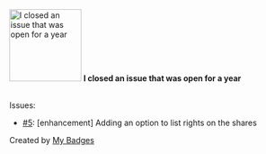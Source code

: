 <img src="https://my-badges.github.io/my-badges/old-issue-1.png" alt="I closed an issue that was open for a year" title="I closed an issue that was open for a year" width="128">
<strong>I closed an issue that was open for a year</strong>
<br><br>

Issues:

- <a href="https://github.com/p0dalirius/pyFindUncommonShares/issues/5">#5</a>: [enhancement] Adding an option to list rights on the shares


Created by <a href="https://github.com/my-badges/my-badges">My Badges</a>